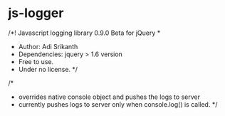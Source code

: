 js-logger
=========

/*! Javascript logging library 0.9.0 Beta for jQuery
 *
 * Author: Adi Srikanth
 * Dependencies: jquery > 1.6 version
 * Free to use.
 * Under no license.
 */
 
/*
 * overrides native console object and pushes the logs to server
 * currently pushes logs to server only when console.log() is called. 
 */
